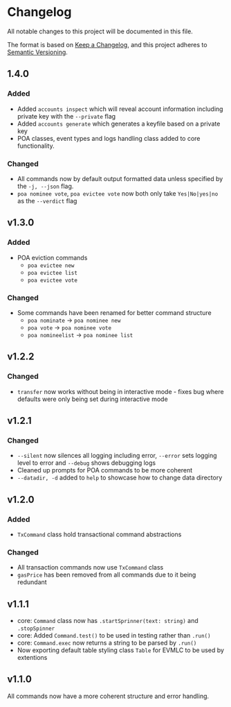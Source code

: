 # Changelog

All notable changes to this project will be documented in this file.

The format is based on [Keep a Changelog](https://keepachangelog.com/en/1.0.0/),
and this project adheres to [Semantic Versioning](https://semver.org/spec/v2.0.0.html).

## 1.4.0

### Added

-   Added `accounts inspect` which will reveal account information including private key with the `--private` flag
-   Added `accounts generate` which generates a keyfile based on a private key
-   POA classes, event types and logs handling class added to core functionality.

### Changed

-   All commands now by default output formatted data unless specified by the `-j, --json` flag.
-   `poa nominee vote`, `poa evictee vote` now both only take `Yes|No|yes|no` as the `--verdict` flag
    <!-- -   `poa nominee newkv`, `poa evictee new` both have a flag `--vote` which will also vote for the nominee or evictee if the sender is whitelist on the connected network -->

## v1.3.0

### Added

-   POA eviction commands
    -   `poa evictee new`
    -   `poa evictee list`
    -   `poa evictee vote`

### Changed

-   Some commands have been renamed for better command structure
    -   `poa nominate` -> `poa nominee new`
    -   `poa vote` -> `poa nominee vote`
    -   `poa nomineelist` -> `poa nominee list`

## v1.2.2

### Changed

-   `transfer` now works without being in interactive mode - fixes bug where defaults were only being set during interactive mode

## v1.2.1

### Changed

-   `--silent` now silences all logging including error, `--error` sets logging level to error and `--debug` shows debugging logs
-   Cleaned up prompts for POA commands to be more coherent
-   `--datadir, -d` added to `help` to showcase how to change data directory

## v1.2.0

### Added

-   `TxCommand` class hold transactional command abstractions

### Changed

-   All transaction commands now use `TxCommand` class
-   `gasPrice` has been removed from all commands due to it being redundant

## v1.1.1

-   core: `Command` class now has `.startSprinner(text: string)` and `.stopSpinner`
-   core: Added `Command.test()` to be used in testing rather than `.run()`
-   core: `Command.exec` now returns a string to be parsed by `.run()`
-   Now exporting default table styling class `Table` for EVMLC to be used by extentions

## v1.1.0

All commands now have a more coherent structure and error handling.
